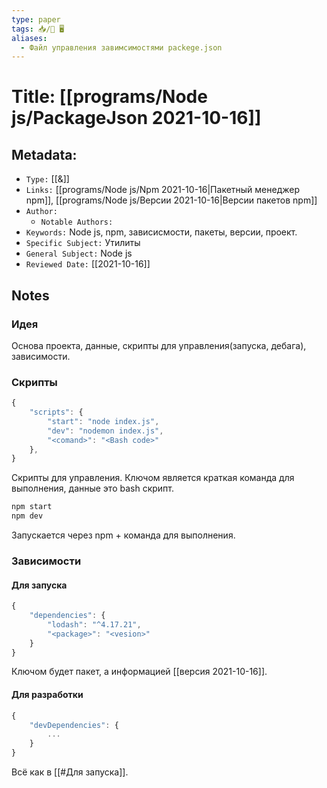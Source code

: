 ```yaml
---
type: paper
tags: 📥️/📜️ 🖥️
aliases:
  - Файл управления завимсимостями packege.json
---
```




# Title: **[[programs/Node js/PackageJson 2021-10-16]]**


## Metadata:

- `Type:` [[&]]
- `Links:` [[programs/Node js/Npm 2021-10-16|Пакетный менеджер npm]], [[programs/Node js/Версии 2021-10-16|Версии пакетов npm]]
- `Author:` 
	- `Notable Authors:` 
- `Keywords:` Node js, npm, зависисмости, пакеты, версии, проект.
- `Specific Subject:` Утилиты
- `General Subject:` Node js
- `Reviewed Date:` [[2021-10-16]]


## Notes

### Идея
Основа проекта, данные, скрипты для управления(запуска, дебага), зависимости.

### Скрипты
```javascript
{
	"scripts": {
		"start": "node index.js",
		"dev": "nodemon index.js",
		"<comand>": "<Bash code>"
	},
}
```
Скрипты для управления. Ключом является краткая команда для выполнения, данные это bash скрипт.

```bash
npm start
npm dev
```
Запускается через npm + команда для выполнения.

### Зависимости
#### Для запуска
```javascript
{
	"dependencies": {
		"lodash": "^4.17.21",
		"<package>": "<vesion>"
	}
}
```
Ключом будет пакет, а информацией [[версия 2021-10-16]].

#### Для разработки
```javascript
{
	"devDependencies": {
		...
	}
}
```
Всё как в [[#Для запуска]].